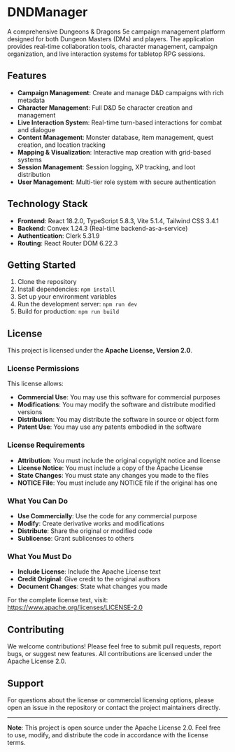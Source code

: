 # DNDManager

A comprehensive Dungeons & Dragons 5e campaign management platform designed for both Dungeon Masters (DMs) and players. The application provides real-time collaboration tools, character management, campaign organization, and live interaction systems for tabletop RPG sessions.

## Features

- **Campaign Management**: Create and manage D&D campaigns with rich metadata
- **Character Management**: Full D&D 5e character creation and management
- **Live Interaction System**: Real-time turn-based interactions for combat and dialogue
- **Content Management**: Monster database, item management, quest creation, and location tracking
- **Mapping & Visualization**: Interactive map creation with grid-based systems
- **Session Management**: Session logging, XP tracking, and loot distribution
- **User Management**: Multi-tier role system with secure authentication

## Technology Stack

- **Frontend**: React 18.2.0, TypeScript 5.8.3, Vite 5.1.4, Tailwind CSS 3.4.1
- **Backend**: Convex 1.24.3 (Real-time backend-as-a-service)
- **Authentication**: Clerk 5.31.9
- **Routing**: React Router DOM 6.22.3

## Getting Started

1. Clone the repository
2. Install dependencies: `npm install`
3. Set up your environment variables
4. Run the development server: `npm run dev`
5. Build for production: `npm run build`

## License

This project is licensed under the **Apache License, Version 2.0**.

### License Permissions

This license allows:

- **Commercial Use**: You may use this software for commercial purposes
- **Modifications**: You may modify the software and distribute modified versions
- **Distribution**: You may distribute the software in source or object form
- **Patent Use**: You may use any patents embodied in the software

### License Requirements

- **Attribution**: You must include the original copyright notice and license
- **License Notice**: You must include a copy of the Apache License
- **State Changes**: You must state any changes you made to the files
- **NOTICE File**: You must include any NOTICE file if the original has one

### What You Can Do

- **Use Commercially**: Use the code for any commercial purpose
- **Modify**: Create derivative works and modifications
- **Distribute**: Share the original or modified code
- **Sublicense**: Grant sublicenses to others

### What You Must Do

- **Include License**: Include the Apache License text
- **Credit Original**: Give credit to the original authors
- **Document Changes**: State what changes you made

For the complete license text, visit: https://www.apache.org/licenses/LICENSE-2.0

## Contributing

We welcome contributions! Please feel free to submit pull requests, report bugs, or suggest new features. All contributions are licensed under the Apache License 2.0.

## Support

For questions about the license or commercial licensing options, please open an issue in the repository or contact the project maintainers directly.

---

**Note**: This project is open source under the Apache License 2.0. Feel free to use, modify, and distribute the code in accordance with the license terms. 
